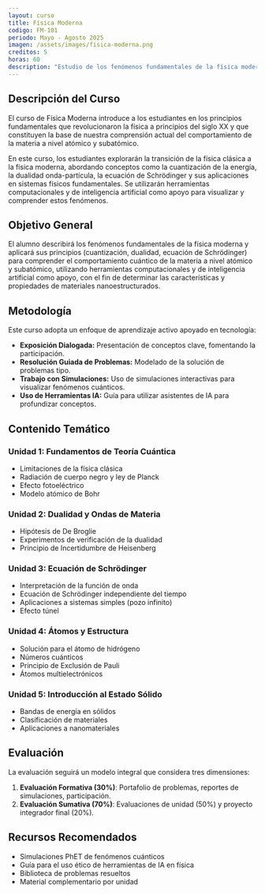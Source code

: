 ```yaml
---
layout: curso
title: Física Moderna
codigo: FM-101
periodo: Mayo - Agosto 2025
imagen: /assets/images/fisica-moderna.png
creditos: 5
horas: 60
description: "Estudio de los fenómenos fundamentales de la física moderna y aplicación de sus principios para comprender el comportamiento cuántico de la materia a nivel atómico y subatómico."
---
```


## Descripción del Curso

El curso de Física Moderna introduce a los estudiantes en los principios fundamentales que revolucionaron la física a principios del siglo XX y que constituyen la base de nuestra comprensión actual del comportamiento de la materia a nivel atómico y subatómico.

En este curso, los estudiantes explorarán la transición de la física clásica a la física moderna, abordando conceptos como la cuantización de la energía, la dualidad onda-partícula, la ecuación de Schrödinger y sus aplicaciones en sistemas físicos fundamentales. Se utilizarán herramientas computacionales y de inteligencia artificial como apoyo para visualizar y comprender estos fenómenos.

## Objetivo General

El alumno describirá los fenómenos fundamentales de la física moderna y aplicará sus principios (cuantización, dualidad, ecuación de Schrödinger) para comprender el comportamiento cuántico de la materia a nivel atómico y subatómico, utilizando herramientas computacionales y de inteligencia artificial como apoyo, con el fin de determinar las características y propiedades de materiales nanoestructurados.

## Metodología

Este curso adopta un enfoque de aprendizaje activo apoyado en tecnología:

- **Exposición Dialogada:** Presentación de conceptos clave, fomentando la participación.
- **Resolución Guiada de Problemas:** Modelado de la solución de problemas tipo.
- **Trabajo con Simulaciones:** Uso de simulaciones interactivas para visualizar fenómenos cuánticos.
- **Uso de Herramientas IA:** Guía para utilizar asistentes de IA para profundizar conceptos.

## Contenido Temático

### Unidad 1: Fundamentos de Teoría Cuántica
- Limitaciones de la física clásica
- Radiación de cuerpo negro y ley de Planck
- Efecto fotoeléctrico
- Modelo atómico de Bohr

### Unidad 2: Dualidad y Ondas de Materia
- Hipótesis de De Broglie
- Experimentos de verificación de la dualidad
- Principio de Incertidumbre de Heisenberg

### Unidad 3: Ecuación de Schrödinger
- Interpretación de la función de onda
- Ecuación de Schrödinger independiente del tiempo
- Aplicaciones a sistemas simples (pozo infinito)
- Efecto túnel

### Unidad 4: Átomos y Estructura
- Solución para el átomo de hidrógeno
- Números cuánticos
- Principio de Exclusión de Pauli
- Átomos multielectrónicos

### Unidad 5: Introducción al Estado Sólido
- Bandas de energía en sólidos
- Clasificación de materiales
- Aplicaciones a nanomateriales

## Evaluación

La evaluación seguirá un modelo integral que considera tres dimensiones:

1. **Evaluación Formativa (30%)**: Portafolio de problemas, reportes de simulaciones, participación.
2. **Evaluación Sumativa (70%)**: Evaluaciones de unidad (50%) y proyecto integrador final (20%).

## Recursos Recomendados

- Simulaciones PhET de fenómenos cuánticos
- Guía para el uso ético de herramientas de IA en física
- Biblioteca de problemas resueltos
- Material complementario por unidad 